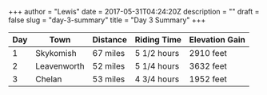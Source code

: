+++
author = "Lewis"
date = 2017-05-31T04:24:20Z
description = ""
draft = false
slug = "day-3-summary"
title = "Day 3 Summary"
+++


<table><thead><tr><th>Day</th><th>Town</th><th>Distance</th><th>Riding Time</th><th>Elevation Gain</th></tr></thead><tbody><tr><td>1</td><td>Skykomish</td><td>67 miles</td><td>5 1/2 hours</td><td>2910 feet</td></tr><tr><td>2</td><td>Leavenworth</td><td>52 miles</td><td>5 1/4 hours</td><td>3632 feet</td></tr><tr><td>3</td><td>Chelan</td><td>53 miles</td><td>4 3/4 hours</td><td>1952 feet</td></tr></tbody></table>

